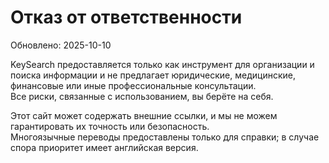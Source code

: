 # Отказ от ответственности
Обновлено: 2025-10-10

KeySearch предоставляется только как инструмент для организации и поиска информации и не предлагает юридические, медицинские, финансовые или иные профессиональные консультации.  
Все риски, связанные с использованием, вы берёте на себя.  

Этот сайт может содержать внешние ссылки, и мы не можем гарантировать их точность или безопасность.  
Многоязычные переводы предоставлены только для справки; в случае спора приоритет имеет английская версия.